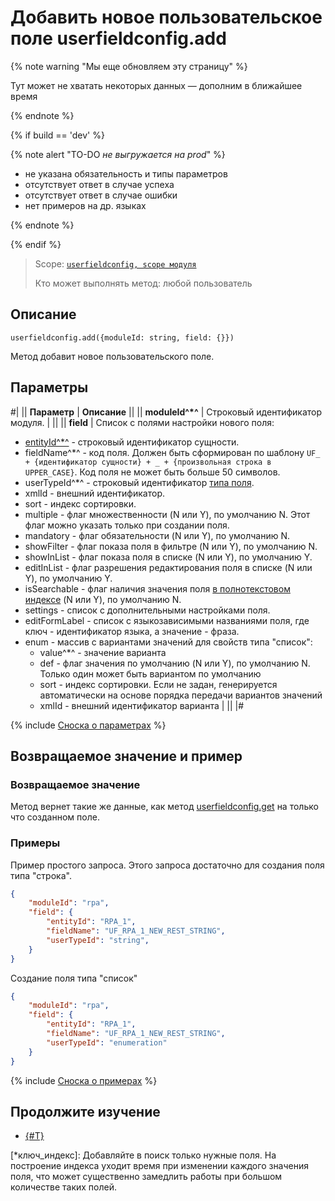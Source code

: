 # Добавить новое пользовательское поле userfieldconfig.add

{% note warning "Мы еще обновляем эту страницу" %}

Тут может не хватать некоторых данных — дополним в ближайшее время

{% endnote %}

{% if build == 'dev' %}

{% note alert "TO-DO _не выгружается на prod_" %}

- не указана обязательность и типы параметров
- отсутствует ответ в случае успеха
- отсутствует ответ в случае ошибки
- нет примеров на др. языках
  
{% endnote %}

{% endif %}

> Scope: [`userfieldconfig, scope модуля`](../../../../scopes/permissions.md)
>
> Кто может выполнять метод: любой пользователь

## Описание

```http
userfieldconfig.add({moduleId: string, field: {}})
```

Метод добавит новое пользовательского поле.

## Параметры

#|
|| **Параметр** | **Описание** ||
|| **moduleId^*^** | Строковый идентификатор модуля. | ||
|| **field** | Список с полями настройки нового поля:

- [entityId^*^](../entity-id.md) - строковый идентификатор сущности. 
- fieldName^*^ - код поля. Должен быть сформирован по шаблону `UF_ + {идентификатор сущности} + _ + {произвольная строка в UPPER_CASE}`. Код поля не может быть больше 50 символов. 
- userTypeId^*^ - строковый идентификатор [типа поля](../userfieldconfig/userfieldconfig-get-types.md). 
- xmlId - внешний идентификатор.
- sort - индекс сортировки.
- multiple - флаг множественности (N или Y), по умолчанию N. Этот флаг можно указать только при создании поля.
- mandatory - флаг обязательности (N или Y), по умолчанию N.
- showFilter - флаг показа поля в фильтре (N или Y), по умолчанию N.
- showInList - флаг показа поля в списке (N или Y), по умолчанию Y.
- editInList - флаг разрешения редактирования поля в списке (N или Y), по умолчанию Y.
- isSearchable - флаг наличия значения поля [в полнотекстовом индексе](*ключ_индекс) (N или Y), по умолчанию N.
- settings - список с дополнительными настройками поля.
- editFormLabel - список с языкозависимыми названиями поля, где ключ - идентификатор языка, а значение - фраза.
- enum - массив с вариантами значений для свойств типа "список":
    - value^*^ - значение варианта
    - def - флаг значения по умолчанию (N или Y), по умолчанию N. Только один может быть вариантом по умолчанию
    - sort - индекс сортировки. Если не задан, генерируется автоматически на основе порядка передачи вариантов значений
    - xmlId - внешний идентификатор варианта | ||
|#

{% include [Сноска о параметрах](../../../../../_includes/required.md) %}

## Возвращаемое значение и пример

### Возвращаемое значение

Метод вернет такие же данные, как метод [userfieldconfig.get](userfieldconfig-get.md) на только что созданном поле.

### Примеры

Пример простого запроса. Этого запроса достаточно для создания поля типа "строка".

```json
{
    "moduleId": "rpa",
    "field": {
        "entityId": "RPA_1",
        "fieldName": "UF_RPA_1_NEW_REST_STRING",
        "userTypeId": "string",
    }
}
```

Создание поля типа "список"

```json
{
    "moduleId": "rpa",
    "field": {
        "entityId": "RPA_1",
        "fieldName": "UF_RPA_1_NEW_REST_STRING",
        "userTypeId": "enumeration"
    }
}
```

{% include [Сноска о примерах](../../../../../_includes/examples.md) %}


## Продолжите изучение

- [{#T}](../../../../../tutorials/crm/how-to-add-crm-objects/how-to-add-user-field-to-spa.md)

[*ключ_индекс]: Добавляйте в поиск только нужные поля. На построение индекса уходит время при изменении каждого значения поля, что может существенно замедлить работы при большом количестве таких полей.